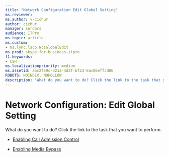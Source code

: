 ```yaml
---
title: "Network Configuration Edit Global Setting"
ms.reviewer: 
ms.author: v-cichur
author: cichur
manager: serdars
audience: ITPro
ms.topic: article
ms.custom:
- ms.lync.lscp.NcsGlobalEdit
ms.prod: skype-for-business-itpro
f1.keywords:
- CSH
ms.localizationpriority: medium
ms.assetid: abc2f59c-d21a-4d3f-bf23-6ac86effcd86
ROBOTS: NOINDEX, NOFOLLOW
description: "What do you want to do? Click the link to the task that you want to perform."
---
```


# Network Configuration: Edit Global Setting

What do you want to do? Click the link to the task that you want to perform.

- [Enabling Call Admission Control](/previous-versions/office/lync-server-2013/lync-server-2013-enabling-call-admission-control)

- [Enabling Media Bypass](/previous-versions/office/lync-server-2013/lync-server-2013-enabling-network-media-bypass)